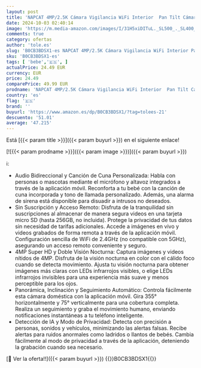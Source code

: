 ```yaml
---
layout: post
title: 'NAPCAT 4MP/2.5K Cámara Vigilancia WiFi Interior  Pan Tilt Cámara Bebe 360° con Sirena  Camara IP Detección de Humanos/Sonido  Audio Bidireccional  Visión Nocturna en Color  Seguimiento de Movimiento'
date: 2024-10-03 02:40:14
image: 'https://m.media-amazon.com/images/I/31H5xiDITuL._SL500_._SL400_.jpg'
comments: true
category: ofertas
author: 'tole.es'
slug: 'B0CB3BDSX1-es NAPCAT 4MP/2.5K Cámara Vigilancia WiFi Interior Pan Tilt...'
sku: 'B0CB3BDSX1-es'
tags: [ 'bebe','🇪🇸', ]
actualPrice: 24.49 EUR
currency: EUR
price: 24.49
comparePrice: 49.99 EUR
prodname: 'NAPCAT 4MP/2.5K Cámara Vigilancia WiFi Interior  Pan Tilt Cámara Bebe 360° con Sirena  Camara IP Detección de Humanos/Sonido  Audio Bidireccional  Visión Nocturna en Color  Seguimiento de Movimiento'
country: 'es'
flag: '🇪🇸'
brand: ''
buyurl: 'https://www.amazon.es/dp/B0CB3BDSX1/?tag=tolees-21'
descuento: '51.01'
average: '47.215'
---
```


Está [{{< param title >}}]({{< param buyurl >}}) en el siguiente enlace!

[![{{< param prodname >}}]({{< param image >}})]({{< param buyurl >}})

ℹ️:

- Audio Bidireccional y Canción de Cuna Personalizada: Habla con personas o mascotas mediante el micrófono y altavoz integrados a través de la aplicación móvil. Reconforta a tu bebé con la canción de cuna incorporada y tono de llamada personalizado. Además, una alarma de sirena está disponible para disuadir a intrusos no deseados.
- Sin Suscripción y Acceso Remoto: Disfruta de la tranquilidad sin suscripciones al almacenar de manera segura videos en una tarjeta micro SD (hasta 256GB, no incluida). Protege la privacidad de tus datos sin necesidad de tarifas adicionales. Accede a imágenes en vivo y videos grabados de forma remota a través de la aplicación móvil. Configuración sencilla de WiFi de 2.4GHz (no compatible con 5GHz), asegurando un acceso remoto conveniente y seguro.
- 4MP Super HD y Doble Visión Nocturna: Captura imágenes y videos nítidos de 4MP. Disfruta de la visión nocturna en color con el cálido foco cuando se detecta movimiento. Ajusta tu visión nocturna para obtener imágenes más claras con LEDs infrarrojos visibles, o elige LEDs infrarrojos invisibles para una experiencia más suave y menos perceptible para los ojos.
- Panorámica, Inclinación y Seguimiento Automático: Controla fácilmente esta cámara doméstica con la aplicación móvil. Gira 355° horizontalmente y 75° verticalmente para una cobertura completa. Realiza un seguimiento y graba el movimiento humano, enviando notificaciones instantáneas a tu teléfono inteligente.
- Detección de IA y Modo de Privacidad: Detecta con precisión a personas, sonidos y vehículos, minimizando las alertas falsas. Recibe alertas para ruidos anormales como ladridos o llantos de bebés. Cambia fácilmente al modo de privacidad a través de la aplicación, deteniendo la grabación cuando sea necesario.

[🛒 Ver la oferta!!]({{< param buyurl >}})
{{<world>}}B0CB3BDSX1{{</world>}}
